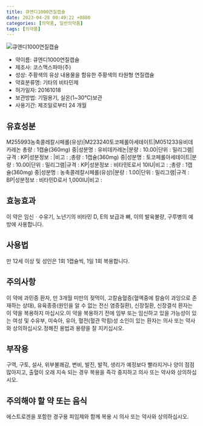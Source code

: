 ```yaml
---
title: 큐엔디1000연질캡슐
date: 2023-04-28 00:49:22 +0800
categories: [의약품, 일반의약품]
tags: [의약품]
---
```

![큐엔디1000연질캡슐](https://nedrug.mfds.go.kr/pbp/cmn/itemImageDownload/148431162903300148)

- 약이름: 큐엔디1000연질캡슐
- 제조사: 코스맥스파마(주)
- 성상: 주황색의 유상 내용물을 함유한 주황색의 타원형 연질캡슐
- 약효분류명: 기타의 비타민제
- 허가일자: 20161018
- 보관방법: 기밀용기, 실온(1~30℃)보관
- 사용기간: 제조일로부터 24 개월
## 유효성분
M255993농축콜레칼시페롤(유상)|M223240토코페롤아세테이트|M051233유비데카레논
총량 : 1캡슐(360mg) 중|성분명 : 유비데카레논|분량 : 10.00|단위 : 밀리그램|규격 : KP|성분정보 : |비고 : ;총량 : 1캡슐(360mg) 중|성분명 : 토코페롤아세테이트|분량 : 10.00|단위 : 밀리그램|규격 : KP|성분정보 : 비타민E로서 10IU|비고 : ;총량 : 1캡슐(360mg) 중|성분명 : 농축콜레칼시페롤(유상)|분량 : 1.00|단위 : 밀리그램|규격 : BP|성분정보 : 비타민D로서 1,000IU|비고 :
## 효능효과
이 약은 임신ㆍ수유기, 노년기의 비타민 D, E의 보급과 뼈, 이의 발육불량, 구루병의 예방에 사용합니다.
## 사용법
만 12세 이상 및 성인은 1회 1캡슐씩, 1일 1회 복용합니다.
## 주의사항
이 약에 과민증 환자, 만 3개월 미만의 젖먹이, 고칼슘혈증(혈액중에 칼슘이 과잉으로 존재하는 상태), 유육종증(원인을 알 수 없는 전신 염증질환), 신장질환, 신장결석 환자는 이 약을 복용하지 마십시오.이 약을 복용하기 전에 임부 또는 임신하고 있을 가능성이 있는 여성 및 수유부, 미숙아, 유아, 혈전(혈관 막힘)성 소인이 있는 환자는 의사 또는 약사와 상의하십시오.정해진 용법과 용량을 잘 지키십시오.
## 부작용
구역, 구토, 설사, 위부불쾌감, 변비, 발진, 발적, 생리가 예정보다 빨라지거나 양이 점점 많아지고, 출혈이 오래 지속 되는 경우 복용을 즉각 중지하고 의사 또는 약사와 상의하십시오.
## 주의해야 할 약 또는 음식
에스트로겐을 포함한 경구용 피임제와 함께 복용 시 의사 또는 약사와 상의하십시오.

